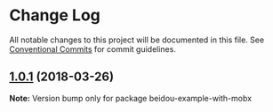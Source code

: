 # Change Log

All notable changes to this project will be documented in this file.
See [Conventional Commits](https://conventionalcommits.org) for commit guidelines.

<a name="1.0.1"></a>
## [1.0.1](https://github.com/alibaba/beidou/compare/v1.0.0...v1.0.1) (2018-03-26)




**Note:** Version bump only for package beidou-example-with-mobx
